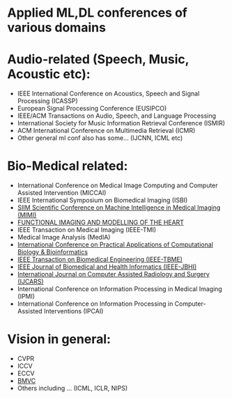# Applied ML,DL conferences of various domains

# Audio-related (Speech, Music, Acoustic etc):
- IEEE International Conference on Acoustics, Speech and Signal Processing (ICASSP)
- European Signal Processing Conference (EUSIPCO)
- IEEE/ACM Transactions on Audio, Speech, and Language Processing 
- International Society for Music Information Retrieval Conference (ISMIR)
- ACM International Conference on Multimedia Retrieval (ICMR)
- Other general ml conf also has some... (IJCNN, ICML etc)

# Bio-Medical related:
- International Conference on Medical Image Computing and Computer Assisted Intervention (MICCAI)
- IEEE International Symposium on Biomedical Imaging (ISBI)
- [SIIM Scientific Conference on Machine Intelligence in Medical Imaging (MIMI)](https://siim.org/page/2016CMIMI)
- [FUNCTIONAL IMAGING AND MODELLING OF THE HEART](https://fimh2017.joomla.com/)
- IEEE Transaction on Medical Imaging (IEEE-TMI)
- Medical Image Analysis (MedIA)
- [International Conference on Practical Applications of Computational Biology & Bioinformatics](https://www.pacbb.net/)
- [IEEE Transaction on Biomedical Engineering (IEEE-TBME)](http://tbme.embs.org/)
- [IEEE Journal of Biomedical and Health Informatics (IEEE-JBHI)](http://jbhi.embs.org/)
- [International Journal on Computer Assisted Radiology and Surgery (IJCARS)](http://www.springer.com/medicine/radiology/journal/11548)
- International Conference on Information Processing in Medical Imaging (IPMI)
- International Conference on Information Processing in Computer-Assisted Interventions (IPCAI)

# Vision in general:
- CVPR
- ICCV
- ECCV
- [BMVC](https://bmvc2017.london/)
- Others including ... (ICML, ICLR, NIPS)
